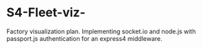 # S4-Fleet-viz-
Factory visualization plan. Implementing socket.io and node.js with passport.js authentication
for an express4 middleware. 

